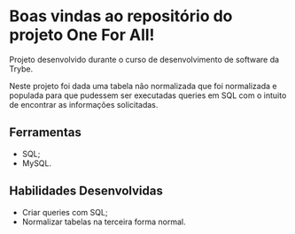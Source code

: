 # Boas vindas ao repositório do projeto One For All!

  Projeto desenvolvido durante o curso de desenvolvimento de software da Trybe.

  Neste projeto foi dada uma tabela não normalizada que foi normalizada e populada para que pudessem ser executadas queries em SQL com o intuito de encontrar as informações solicitadas.

## Ferramentas

  * SQL;
  * MySQL.


## Habilidades Desenvolvidas

  * Criar queries com SQL;
  * Normalizar tabelas na terceira forma normal.